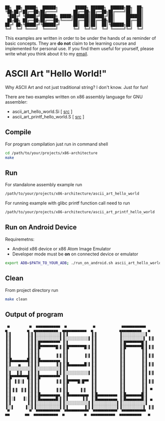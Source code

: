 
    ██╗  ██╗ █████╗  ██████╗        █████╗ ██████╗  ██████╗██╗  ██╗
    ╚██╗██╔╝██╔══██╗██╔════╝       ██╔══██╗██╔══██╗██╔════╝██║  ██║
     ╚███╔╝ ╚█████╔╝███████╗ █████╗███████║██████╔╝██║     ███████║
     ██╔██╗ ██╔══██╗██╔═══██╗╚════╝██╔══██║██╔══██╗██║     ██╔══██║
    ██╔╝ ██╗╚█████╔╝╚██████╔╝      ██║  ██║██║  ██║╚██████╗██║  ██║
    ╚═╝  ╚═╝ ╚════╝  ╚═════╝       ╚═╝  ╚═╝╚═╝  ╚═╝ ╚═════╝╚═╝  ╚═╝

This examples are written in order to be under the hands of as reminder of basic concepts.
They are **do not** claim to be learning course and implemented for personal use. If
you find them useful for yourself, please write what you think about it to my [email][1].

# ASCII Art "Hello World!"

Why ASCII Art and not just traditional string? I don't know. Just for fun!

There are two examples written on x86 assembly language for GNU assembler:

* ascii_art_hello_world.Si [ [src][2] ]
* ascii_art_printf_hello_world.S [ [src][3] ]

## Compile

For program compilation just run in command shell

```Bash
cd /path/to/your/projects/x86-architecture
make
```

## Run

For standalone assembly example run

```Bash
/path/to/your/projects/x86-architecture/ascii_art_hello_world
```

For running example with glibc printf function call need to run

```Bash
/path/to/your/projects/x86-architecture/ascii_art_printf_hello_world
```
## Run on Android Device

Requiremetns:

* Android x86 device or x86 Atom Image Emulator
* Developer mode must be **on** on connected device or emulator


```Bash
export ADB=$PATH_TO_YOUR_ADB; ./run_on_android.sh ascii_art_hello_world
```

## Clean

From project directory run

```bash
make clean
```

## Output of program

     ▄         ▄  ▄▄▄▄▄▄▄▄▄▄▄  ▄            ▄            ▄▄▄▄▄▄▄▄▄▄▄       ▄         ▄  ▄▄▄▄▄▄▄▄▄▄▄  ▄▄▄▄▄▄▄▄▄▄▄  ▄            ▄▄▄▄▄▄▄▄▄▄   ▄
    ▐░▌       ▐░▌▐░░░░░░░░░░░▌▐░▌          ▐░▌          ▐░░░░░░░░░░░▌     ▐░▌       ▐░▌▐░░░░░░░░░░░▌▐░░░░░░░░░░░▌▐░▌          ▐░░░░░░░░░░▌ ▐░▌
    ▐░▌       ▐░▌▐░█▀▀▀▀▀▀▀▀▀ ▐░▌          ▐░▌          ▐░█▀▀▀▀▀▀▀█░▌     ▐░▌       ▐░▌▐░█▀▀▀▀▀▀▀█░▌▐░█▀▀▀▀▀▀▀█░▌▐░▌          ▐░█▀▀▀▀▀▀▀█░▌▐░▌
    ▐░▌       ▐░▌▐░▌          ▐░▌          ▐░▌          ▐░▌       ▐░▌     ▐░▌       ▐░▌▐░▌       ▐░▌▐░▌       ▐░▌▐░▌          ▐░▌       ▐░▌▐░▌
    ▐░█▄▄▄▄▄▄▄█░▌▐░█▄▄▄▄▄▄▄▄▄ ▐░▌          ▐░▌          ▐░▌       ▐░▌     ▐░▌   ▄   ▐░▌▐░▌       ▐░▌▐░█▄▄▄▄▄▄▄█░▌▐░▌          ▐░▌       ▐░▌▐░▌
    ▐░░░░░░░░░░░▌▐░░░░░░░░░░░▌▐░▌          ▐░▌          ▐░▌       ▐░▌     ▐░▌  ▐░▌  ▐░▌▐░▌       ▐░▌▐░░░░░░░░░░░▌▐░▌          ▐░▌       ▐░▌▐░▌
    ▐░█▀▀▀▀▀▀▀█░▌▐░█▀▀▀▀▀▀▀▀▀ ▐░▌          ▐░▌          ▐░▌       ▐░▌     ▐░▌ ▐░▌░▌ ▐░▌▐░▌       ▐░▌▐░█▀▀▀▀█░█▀▀ ▐░▌          ▐░▌       ▐░▌▐░▌
    ▐░▌       ▐░▌▐░▌          ▐░▌          ▐░▌          ▐░▌       ▐░▌     ▐░▌▐░▌ ▐░▌▐░▌▐░▌       ▐░▌▐░▌     ▐░▌  ▐░▌          ▐░▌       ▐░▌ ▀
    ▐░▌       ▐░▌▐░█▄▄▄▄▄▄▄▄▄ ▐░█▄▄▄▄▄▄▄▄▄ ▐░█▄▄▄▄▄▄▄▄▄ ▐░█▄▄▄▄▄▄▄█░▌     ▐░▌░▌   ▐░▐░▌▐░█▄▄▄▄▄▄▄█░▌▐░▌      ▐░▌ ▐░█▄▄▄▄▄▄▄▄▄ ▐░█▄▄▄▄▄▄▄█░▌ ▄
    ▐░▌       ▐░▌▐░░░░░░░░░░░▌▐░░░░░░░░░░░▌▐░░░░░░░░░░░▌▐░░░░░░░░░░░▌     ▐░░▌     ▐░░▌▐░░░░░░░░░░░▌▐░▌       ▐░▌▐░░░░░░░░░░░▌▐░░░░░░░░░░▌ ▐░▌
     ▀         ▀  ▀▀▀▀▀▀▀▀▀▀▀  ▀▀▀▀▀▀▀▀▀▀▀  ▀▀▀▀▀▀▀▀▀▀▀  ▀▀▀▀▀▀▀▀▀▀▀       ▀▀       ▀▀  ▀▀▀▀▀▀▀▀▀▀▀  ▀         ▀  ▀▀▀▀▀▀▀▀▀▀▀  ▀▀▀▀▀▀▀▀▀▀   ▀


[1]: mailto:keyfour13@gmail.com  "Aleksandr Karpov keyfour13@gmail.com"
[2]: ascii_art_hello_world.S "Source"
[3]: ascii_art_printf_hello_world.S "Source"
